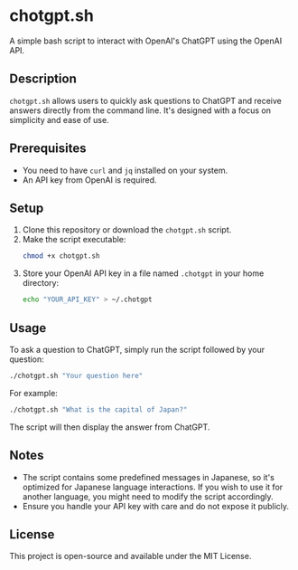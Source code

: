 # chotgpt.sh

A simple bash script to interact with OpenAI's ChatGPT using the OpenAI API.

## Description

`chotgpt.sh` allows users to quickly ask questions to ChatGPT and receive answers directly from the command line. It's designed with a focus on simplicity and ease of use.

## Prerequisites

- You need to have `curl` and `jq` installed on your system.
- An API key from OpenAI is required.

## Setup

1. Clone this repository or download the `chotgpt.sh` script.
2. Make the script executable:
   ```bash
   chmod +x chotgpt.sh
   ```
3. Store your OpenAI API key in a file named `.chotgpt` in your home directory:
   ```bash
   echo "YOUR_API_KEY" > ~/.chotgpt
   ```

## Usage

To ask a question to ChatGPT, simply run the script followed by your question:

```bash
./chotgpt.sh "Your question here"
```

For example:

```bash
./chotgpt.sh "What is the capital of Japan?"
```

The script will then display the answer from ChatGPT.

## Notes

- The script contains some predefined messages in Japanese, so it's optimized for Japanese language interactions. If you wish to use it for another language, you might need to modify the script accordingly.
- Ensure you handle your API key with care and do not expose it publicly.

## License

This project is open-source and available under the MIT License.

